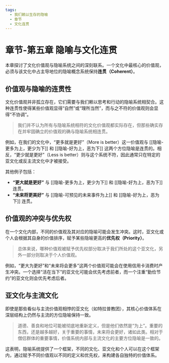 ```yaml
---
tags:
  - 我们赖以生存的隐喻
  - 章节
  - 文化连贯
---
```


# 章节-第五章 隐喻与文化连贯

本章探讨了文化价值观与隐喻系统之间的深刻联系。一个文化中最核心的价值观，必须与该文化中占主导地位的隐喻概念系统保持**连贯（Coherent）**。

## 价值观与隐喻的连贯性

文化价值观并非孤立存在，它们需要与我们赖以思考和行动的隐喻系统相契合。这种连贯性使得某些价值观显得“自然”或“理所当然”，而与之不符的价值观则会显得“不协调”。

> 我们并不认为所有与隐喻系统相符的文化价值观都实际存在，但那些确实存在并牢固确立的价值观的确与隐喻系统相连贯。

例如，在我们的文化中，“更多就是更好”（More is better）这一价值观与 [[隐喻-更多为上，更少为下]] 和 [[隐喻-好为上，恶为下]] 这两个方位隐喻是连贯的。相反，“更少就是更好”（Less is better）则与这个系统不符，因此通常只在特定的亚文化或反主流文化中才被接受。

其他例子包括：
- **“更大就是更好”** 与 [[隐喻-更多为上，更少为下]] 和 [[隐喻-好为上，恶为下]] 连贯。
- **“未来将更美好”** 与 [[隐喻-可预见的未来事件为上]] 和 [[隐喻-好为上，恶为下]] 连贯。

## 价值观的冲突与优先权

在一个文化内部，不同的价值观及其对应的隐喻可能会发生冲突。这时，亚文化或个人会根据其自身的价值排序，赋予某些隐喻更高的**优先权（Priority）**。

> 总体来说，哪种价值观被赋予优先权部分取决于我们所处的这个亚文化，另外一部分则取决于个人价值观。

例如，“更大为更好”和“未来将会更多”这两个价值观可能会在使用信用卡消费时产生冲突。一个选择“活在当下”的亚文化可能会优先考虑前者，而一个注重“勤俭节约”的亚文化则会优先考虑后者。

## 亚文化与主流文化

即使是那些看似与主流价值观相悖的亚文化（如特拉普教团），其核心价值体系在深层结构上仍然与主流的方位隐喻保持一致。

> 道德、善良和地位可能被彻底地重新定义，但是他们依然是“为上”。重要的东西，还是越多越好，关于重要的事情，未来将会更好，诸如此类。相对于僧侣群体的重要事情，价值系统内部与主流文化的主要方位隐喻是一致的。

这表明，隐喻系统提供了一个框架，不同的文化、亚文化和个人可以在这个框架内，通过赋予不同价值观以不同的定义和优先权，来构建各自独特的价值体系。